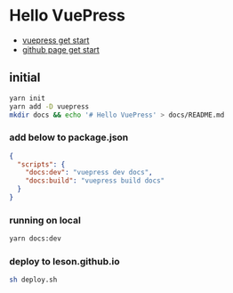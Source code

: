 # Hello VuePress

- [vuepress get start](https://www.vuepress.cn/guide/getting-started.html)
- [github page get start](https://pages.github.com/)


## initial
```bash 
yarn init 
yarn add -D vuepress
mkdir docs && echo '# Hello VuePress' > docs/README.md
```

### add below to package.json
```json
{
  "scripts": {
    "docs:dev": "vuepress dev docs",
    "docs:build": "vuepress build docs"
  }
}
```
### running on local
```bash
yarn docs:dev  
```

### deploy to leson.github.io
```bash
sh deploy.sh
```